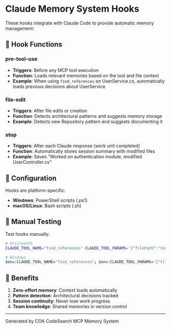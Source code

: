 # Claude Memory System Hooks

These hooks integrate with Claude Code to provide automatic memory management:

## 🎯 Hook Functions

### pre-tool-use
- **Triggers**: Before any MCP tool execution
- **Function**: Loads relevant memories based on the tool and file context
- **Example**: When using `find_references` on UserService.cs, automatically loads previous decisions about UserService

### file-edit  
- **Triggers**: After file edits or creation
- **Function**: Detects architectural patterns and suggests memory storage
- **Example**: Detects new Repository pattern and suggests documenting it

### stop
- **Triggers**: After each Claude response (work unit completed)
- **Function**: Automatically stores session summary with modified files
- **Example**: Saves "Worked on authentication module, modified UserController.cs"

## 🔧 Configuration

Hooks are platform-specific:
- **Windows**: PowerShell scripts (.ps1)
- **macOS/Linux**: Bash scripts (.sh)

## 📝 Manual Testing

Test hooks manually:
```bash
# Unix/macOS
CLAUDE_TOOL_NAME="find_references" CLAUDE_TOOL_PARAMS='{"filePath":"test.cs"}' ./pre-tool-use.sh

# Windows
$env:CLAUDE_TOOL_NAME="find_references"; $env:CLAUDE_TOOL_PARAMS='{"filePath":"test.cs"}'; .\pre-tool-use.ps1
```

## 🚀 Benefits

1. **Zero-effort memory**: Context loads automatically
2. **Pattern detection**: Architectural decisions tracked
3. **Session continuity**: Never lose work progress
4. **Team knowledge**: Shared memories in version control

---
Generated by COA CodeSearch MCP Memory System
